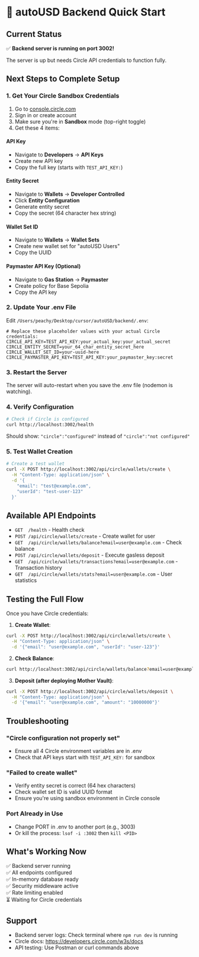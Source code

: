 # 🚀 autoUSD Backend Quick Start

## Current Status
✅ **Backend server is running on port 3002!**

The server is up but needs Circle API credentials to function fully.

## Next Steps to Complete Setup

### 1. Get Your Circle Sandbox Credentials

1. Go to [console.circle.com](https://console.circle.com)
2. Sign in or create account
3. Make sure you're in **Sandbox** mode (top-right toggle)
4. Get these 4 items:

#### API Key
- Navigate to **Developers** → **API Keys**
- Create new API key
- Copy the full key (starts with `TEST_API_KEY:`)

#### Entity Secret
- Navigate to **Wallets** → **Developer Controlled**
- Click **Entity Configuration**
- Generate entity secret
- Copy the secret (64 character hex string)

#### Wallet Set ID
- Navigate to **Wallets** → **Wallet Sets**
- Create new wallet set for "autoUSD Users"
- Copy the UUID

#### Paymaster API Key (Optional)
- Navigate to **Gas Station** → **Paymaster**
- Create policy for Base Sepolia
- Copy the API key

### 2. Update Your .env File

Edit `/Users/peachy/Desktop/cursor/autoUSD/backend/.env`:

```env
# Replace these placeholder values with your actual Circle credentials:
CIRCLE_API_KEY=TEST_API_KEY:your_actual_key:your_actual_secret
CIRCLE_ENTITY_SECRET=your_64_char_entity_secret_here
CIRCLE_WALLET_SET_ID=your-uuid-here
CIRCLE_PAYMASTER_API_KEY=TEST_API_KEY:your_paymaster_key:secret
```

### 3. Restart the Server

The server will auto-restart when you save the .env file (nodemon is watching).

### 4. Verify Configuration

```bash
# Check if Circle is configured
curl http://localhost:3002/health
```

Should show: `"circle":"configured"` instead of `"circle":"not configured"`

### 5. Test Wallet Creation

```bash
# Create a test wallet
curl -X POST http://localhost:3002/api/circle/wallets/create \
  -H "Content-Type: application/json" \
  -d '{
    "email": "test@example.com",
    "userId": "test-user-123"
  }'
```

## Available API Endpoints

- `GET  /health` - Health check
- `POST /api/circle/wallets/create` - Create wallet for user
- `GET  /api/circle/wallets/balance?email=user@example.com` - Check balance
- `POST /api/circle/wallets/deposit` - Execute gasless deposit
- `GET  /api/circle/wallets/transactions?email=user@example.com` - Transaction history
- `GET  /api/circle/wallets/stats?email=user@example.com` - User statistics

## Testing the Full Flow

Once you have Circle credentials:

1. **Create Wallet**:
```bash
curl -X POST http://localhost:3002/api/circle/wallets/create \
  -H "Content-Type: application/json" \
  -d '{"email": "user@example.com", "userId": "user-123"}'
```

2. **Check Balance**:
```bash
curl http://localhost:3002/api/circle/wallets/balance?email=user@example.com
```

3. **Deposit (after deploying Mother Vault)**:
```bash
curl -X POST http://localhost:3002/api/circle/wallets/deposit \
  -H "Content-Type: application/json" \
  -d '{"email": "user@example.com", "amount": "10000000"}'
```

## Troubleshooting

### "Circle configuration not properly set"
- Ensure all 4 Circle environment variables are in .env
- Check that API keys start with `TEST_API_KEY:` for sandbox

### "Failed to create wallet"
- Verify entity secret is correct (64 hex characters)
- Check wallet set ID is valid UUID format
- Ensure you're using sandbox environment in Circle console

### Port Already in Use
- Change PORT in .env to another port (e.g., 3003)
- Or kill the process: `lsof -i :3002` then `kill <PID>`

## What's Working Now

✅ Backend server running  
✅ All endpoints configured  
✅ In-memory database ready  
✅ Security middleware active  
✅ Rate limiting enabled  
⏳ Waiting for Circle credentials  

## Support

- Backend server logs: Check terminal where `npm run dev` is running
- Circle docs: https://developers.circle.com/w3s/docs
- API testing: Use Postman or curl commands above